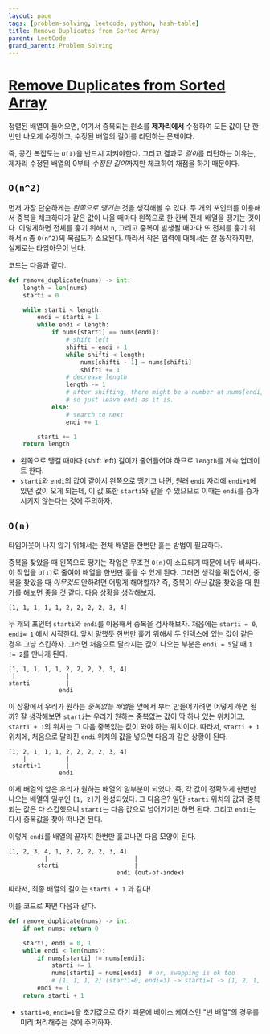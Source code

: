 ```yaml
---
layout: page
tags: [problem-solving, leetcode, python, hash-table]
title: Remove Duplicates from Sorted Array
parent: LeetCode
grand_parent: Problem Solving
---
```


# [Remove Duplicates from Sorted Array](https://leetcode.com/problems/remove-duplicates-from-sorted-array/)
 정렬된 배열이 들어오면, 여기서 중복되는 원소를 **제자리에서**
 수정하여 모든 값이 단 한번만 나오게 수정하고, 수정된 배열의 길이를
 리턴하는 문제이다.

 즉, 공간 복잡도는 `O(1)`을 반드시 지켜야한다. 그리고 결과로 *길이*를
 리턴하는 이유는, 제자리 수정된 배열의 0부터 *수정된 길이*까지만
 체크하여 채점을 하기 때문이다.

## `O(n^2)`
 먼저 가장 단순하게는 *왼쪽으로 땡기는* 것을 생각해볼 수 있다. 두 개의
 포인터를 이용해서 중복을 체크하다가 같은 값이 나올 때마다 왼쪽으로 한
 칸씩 전체 배열을 땡기는 것이다. 이렇게하면 전체를 훑기 위해서 `n`,
 그리고 중복이 발생될 때마다 또 전체를 훑기 위해서 `n` 총 `O(n^2)`의
 복잡도가 소요된다. 따라서 작은 입력에 대해서는 잘 동작하지만,
 실제로는 타임아웃이 난다.

 코드는 다음과 같다.

```python
def remove_duplicate(nums) -> int:
    length = len(nums)
    starti = 0

    while starti < length:
        endi = starti + 1
        while endi < length:
            if nums[starti] == nums[endi]:
                # shift left
                shifti = endi + 1
                while shifti < length:
                    nums[shifti - 1] = nums[shifti]
                    shifti += 1
                # decrease length
                length -= 1
                # after shifting, there might be a number at nums[endi] same as nums[starti],
                # so just leave endi as it is.
            else:
                # search to next
                endi += 1

        starti += 1
    return length
```

 - 왼쪽으로 땡길 때마다 (shift left) 길이가 줄어들어야 하므로
   `length`를 계속 업데이트 한다.
 - `starti`와 `endi`의 값이 같아서 왼쪽으로 땡기고 나면, 원래 `endi`
   자리에 `endi+1`에 있던 값이 오게 되는데, 이 값 또한 `starti`와 같을
   수 있으므로 이때는 `endi`를 증가시키지 않는다는 것에 주의하자.


## `O(n)`
 타임아웃이 나지 않기 위해서는 전체 배열을 한번만 훑는 방법이 필요하다.

 중복을 찾았을 때 왼쪽으로 땡기는 작업은 무조건 `O(n)`이 소요되기
 때문에 너무 비싸다. 이 작업을 `O(1)`로 줄여야 배열을 한번만 훑을 수
 있게 된다. 그러면 생각을 뒤집어서, 중복을 찾았을 때 *아무것도*
 안하려면 어떻게 해야할까? 즉, 중복이 *아닌* 값을 찾았을 때 뭔가를
 해보면 좋을 것 같다. 다음 상황을 생각해보자.

```
[1, 1, 1, 1, 1, 2, 2, 2, 2, 3, 4]
```

 두 개의 포인터 `starti`와 `endi`를 이용해서 중복을
 검사해보자. 처음에는 `starti = 0`, `endi= 1` 에서 시작한다. 앞서
 말했듯 한번만 훑기 위해서 두 인덱스에 있는 값이 같은 경우 그냥
 스킵하자. 그러면 처음으로 달라지는 값이 나오는 부분은 `endi = 5`일 때
 `1 != 2`를 만나게 된다.

```
[1, 1, 1, 1, 1, 2, 2, 2, 2, 3, 4]
 |              |
starti          |
              endi
```

 이 상황에서 우리가 원하는 *중복없는 배열*을 앞에서 부터 만들어가려면
 어떻게 하면 될까? 잘 생각해보면 `starti`는 우리가 원하는 중복없는
 값이 딱 하나 있는 위치이고, `starti + 1`의 위치는 그 다음 중복없는
 값이 와야 하는 위치이다. 따라서, `starti + 1` 위치에, 처음으로
 달라진 `endi` 위치의 값을 넣으면 다음과 같은 상황이 된다.

```
[1, 2, 1, 1, 1, 2, 2, 2, 2, 3, 4]
    |           |
 starti+1       |
              endi
```

 이제 배열의 앞은 우리가 원하는 배열의 일부분이 되었다. 즉, 각 값이
 정확하게 한번만 나오는 배열의 일부인 `[1, 2]`가 완성되었다. 그
 다음은? 일단 `starti` 위치의 값과 중복되는 값은 다 스킵했으니
 `starti`는 다음 값으로 넘어가기만 하면 된다. 그리고 `endi`는 다시
 중복값을 찾아 떠나면 된다.

 이렇게 `endi`를 배열의 끝까지 한번만 훑고나면 다음 모양이 된다.

```
[1, 2, 3, 4, 1, 2, 2, 2, 2, 3, 4]
          |                        |
        starti                     |
                              endi (out-of-index)
```

 따라서, 최종 배열의 길이는 `starti + 1` 과 같다!

 이를 코드로 짜면 다음과 같다.

```python
def remove_duplicate(nums) -> int:
    if not nums: return 0

    starti, endi = 0, 1
    while endi < len(nums):
        if nums[starti] != nums[endi]:
            starti += 1
            nums[starti] = nums[endi]  # or, swapping is ok too
            # [1, 1, 1, 2] (starti=0, endi=3) -> starti=1 -> [1, 2, 1, 2]
        endi += 1
    return starti + 1
```

 - `starti=0`, `endi=1`을 초기값으로 하기 때문에 베이스 케이스인 "빈
   배열"의 경우를 미리 처리해주는 것에 주의하자.

